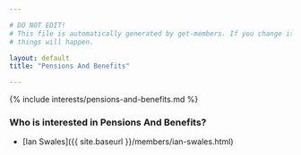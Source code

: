 ```yaml
---

# DO NOT EDIT!
# This file is automatically generated by get-members. If you change it, bad
# things will happen.

layout: default
title: "Pensions And Benefits"

---
```


{% include interests/pensions-and-benefits.md %}

### Who is interested in Pensions And Benefits?


* [Ian Swales]({{ site.baseurl }}/members/ian-swales.html)
